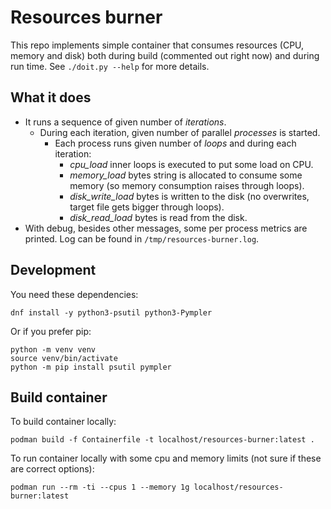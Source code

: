 Resources burner
================

This repo implements simple container that consumes resources (CPU, memory
and disk) both during build (commented out right now) and during run time.
See `./doit.py --help` for more details.


What it does
------------

 * It runs a sequence of given number of *iterations*.
   * During each iteration, given number of parallel *processes* is started.
     * Each process runs given number of *loops* and during each iteration:
       * *cpu_load* inner loops is executed to put some load on CPU.
       * *memory_load* bytes string is allocated to consume some memory (so memory consumption raises through loops).
       * *disk_write_load* bytes is written to the disk (no overwrites, target file gets bigger through loops).
       * *disk_read_load* bytes is read from the disk.
 * With debug, besides other messages, some per process metrics are printed. Log can be found in `/tmp/resources-burner.log`.


Development
-----------

You need these dependencies:

    dnf install -y python3-psutil python3-Pympler

Or if you prefer pip:

    python -m venv venv
    source venv/bin/activate
    python -m pip install psutil pympler


Build container
---------------

To build container locally:

    podman build -f Containerfile -t localhost/resources-burner:latest .

To run container locally with some cpu and memory limits (not sure if these are correct options):

    podman run --rm -ti --cpus 1 --memory 1g localhost/resources-burner:latest
